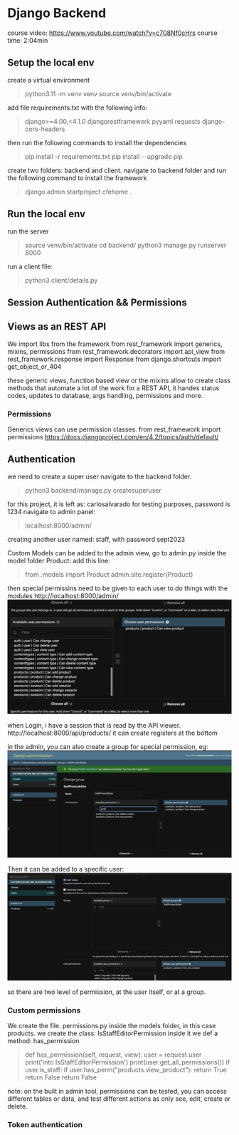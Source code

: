 # Django Backend

course video: https://www.youtube.com/watch?v=c708Nf0cHrs
course time: 2:04min

## Setup the local env

create a virtual environment

> python3.11 -m venv venv
> source venv/bin/activate

add file requirements.txt with the following info:

> django>=4.00,<4.1.0
> djangorestframework
> pyyaml
> requests
> django-cors-headers

then run the following commands to install the dependencies

> pip install -r requirements.txt
> pip install --upgrade pip

create two folders: backend and client.
navigate to backend folder and run the following command to install the framework

> django admin startproject cfehome .

## Run the local env

run the server

> source venv/bin/activate
> cd backend/
> python3 manage.py runserver 8000

run a client file:

> python3 client/details.py

## Session Authentication && Permissions

## Views as an REST API

We import libs from the framework
from rest_framework import generics, mixins, permissions
from rest_framework.decorators import api_view
from rest_framework.response import Response
from django.shortcuts import get_object_or_404

these generic views, function based view or the mixins allow to create class methods that automate a lot of the work for a REST API, it handes status codes, updates to database, args handling, permissions and more.

### Permissions

Generics views can use permission classes.
from rest_framework import permissions
https://docs.djangoproject.com/en/4.2/topics/auth/default/

## Authentication

we need to create a super user
navigate to the backend folder.

> python3 backend/manage.py createsuperuser

for this project, it is left as: carlosalvarado
for testing purposes, password is 1234
navigate to admin panel:

> localhost:8000/admin/

creating another user named: staff, with password sept2023

Custom Models can be added to the admin view, go to admin.py inside the model folder Product:
add this line:

> from .models import Product
> admin.site.register(Product)

then special permissins need to be given to each user to do things with the modules
http://localhost:8000/admin/
![admin pannel - add permission](image.png)

when Login, i have a session that is read by the API viewer.
http://localhost:8000/api/products/
it can create registers at the bottom

in the admin, you can also create a group for special permission, eg:
![Alt text](image-1.png)

Then it can be added to a specific user:
![Alt text](image-2.png)

so there are two level of permission, at the user itself, or at a group.

### Custom permissions

We create the file. permissions.py inside the models folder, in this case products.
we create the class: IsStaffEditorPermission
inside it we def a method: has_permission

> def has_permission(self, request, view):
> user = request.user
> print('into IsStaffEditorPermission')
> print(user.get_all_permissions())
> if user.is_staff:
> if user.has_perm("products.view_product"):
> return True
> return False
> return False

note: on the built in admin tool, permissions can be tested, you can access different tables or data, and test different actions as only see, edit, create or delete.

### Token authentication
